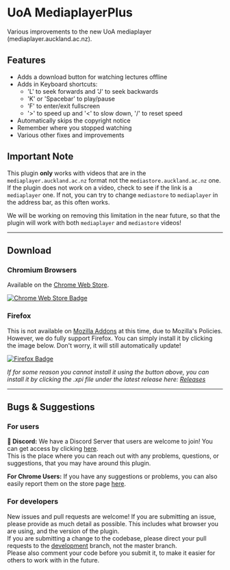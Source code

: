 # UoA MediaplayerPlus

Various improvements to the new UoA mediaplayer (mediaplayer.auckland.ac.nz).

## Features
- Adds a download button for watching lectures offline
- Adds in Keyboard shortcuts:
  - 'L' to seek forwards and 'J' to seek backwards
  - 'K' or 'Spacebar' to play/pause
  - 'F' to enter/exit fullscreen
  - '>' to speed up and '<' to slow down, '/' to reset speed
- Automatically skips the copyright notice
- Remember where you stopped watching
- Various other fixes and improvements

## Important Note

This plugin **only** works with videos that are in the `mediaplayer.auckland.ac.nz` format not the `mediastore.auckland.ac.nz` one. If the plugin does not work on a video, check to see if the link is a `mediaplayer` one. If not, you can try to change `mediastore` to `mediaplayer` in the address bar, as this often works.

We will be working on removing this limitation in the near future, so that the plugin will work with both `mediaplayer` and `mediastore` videos!

---

## Download

### Chromium Browsers
Available on the [Chrome Web Store](https://chrome.google.com/webstore/detail/uoa-mediaplayerplus/oohpedaigajmdamiaboobdjijopldlkd).

[![Chrome Web Store Badge](https://github.com/acoollevel/uoa-mediaplayer-plus/raw/master/assets/chrome-web-store-badge.png "Get from the Chrome Web Store")](https://chrome.google.com/webstore/detail/uoa-mediaplayerplus/oohpedaigajmdamiaboobdjijopldlkd)

### Firefox
This is not available on [Mozilla Addons](https://addons.mozilla.org) at this time, due to Mozilla's Policies. However, we do fully support Firefox. You can simply install it by clicking the image below. Don't worry, it will still automatically update!

[![Firefox Badge](https://github.com/acoollevel/uoa-mediaplayer-plus/raw/master/assets/firefox-badge.png "Download Firefox Addon")](https://github.com/acoollevel/uoa-mediaplayer-plus/releases/download/0.3.2/uoa_mediaplayerplus-0.3.2-fx.xpi)

_If for some reason you cannot install it using the button above, you can install it by clicking the .xpi file under the latest release here: [Releases](https://github.com/acoollevel/uoa-mediaplayer-plus/releases)_

---

## Bugs & Suggestions

### For users

**💬 Discord:** We have a Discord Server that users are welcome to join! You can get access by clicking [here](https://discord.gg/sJbs6hu).  
This is the place where you can reach out with any problems, questions, or suggestions, that you may have around this plugin.

**For Chrome Users:** If you have any suggestions or problems, you can also easily report them on the store page [here](https://chrome.google.com/webstore/detail/uoa-mediaplayerplus/oohpedaigajmdamiaboobdjijopldlkd/support).

### For developers

New issues and pull requests are welcome! If you are submitting an issue, please provide as much detail as possible. This includes what browser you are using, and the version of the plugin.  
If you are submitting a change to the codebase, please direct your pull requests to the [development](https://github.com/acoollevel/uoa-mediaplayer-plus/tree/development) branch, not the master branch.  
Please also comment your code before you submit it, to make it easier for others to work with in the future.
